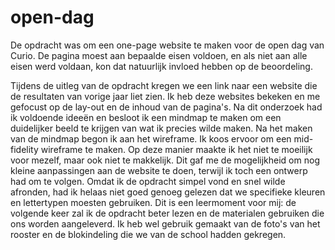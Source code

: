 # open-dag
De opdracht was om een one-page website te maken voor de open dag van Curio. De pagina moest aan bepaalde eisen voldoen, en als niet aan alle eisen werd voldaan, kon dat natuurlijk invloed hebben op de beoordeling.

Tijdens de uitleg van de opdracht kregen we een link naar een website die de resultaten van vorige jaar liet zien. Ik heb deze websites bekeken en me gefocust op de lay-out en de inhoud van de pagina's. Na dit onderzoek had ik voldoende ideeën en besloot ik een mindmap te maken om een duidelijker beeld te krijgen van wat ik precies wilde maken.
Na het maken van de mindmap begon ik aan het wireframe. Ik koos ervoor om een mid-fidelity wireframe te maken. Op deze manier maakte ik het niet te moeilijk voor mezelf, maar ook niet te makkelijk. Dit gaf me de mogelijkheid om nog kleine aanpassingen aan de website te doen, terwijl ik toch een ontwerp had om te volgen.
Omdat ik de opdracht simpel vond en snel wilde afronden, had ik helaas niet goed genoeg gelezen dat we specifieke kleuren en lettertypen moesten gebruiken. Dit is een leermoment voor mij: de volgende keer zal ik de opdracht beter lezen en de materialen gebruiken die ons worden aangeleverd.
Ik heb wel gebruik gemaakt van de foto's van het rooster en de blokindeling die we van de school hadden gekregen.
